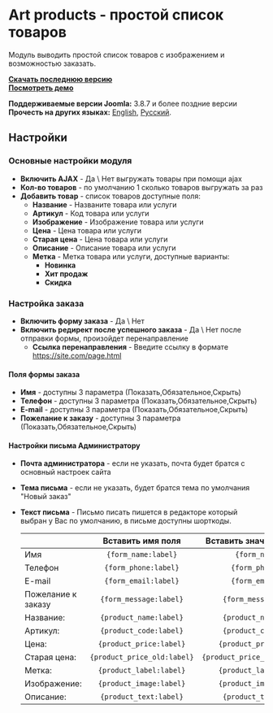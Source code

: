 # Art products - простой список товаров
Модуль выводить простой список товаров  с изображением и возможностью заказать.

**[Скачать последнюю версию](https://github.com/ArtPavluk/mod_art_products/releases/latest)**   
**[Посмотреть демо](https://demo.art-pavluk.com)**

**Поддерживаемые версии Joomla:** 3.8.7 и более поздние версии   
**Прочесть на других языках:**
[English](https://github.com/ArtPavluk/mod_art_products/blob/master/README.md), 
[Русский](https://github.com/ArtPavluk/mod_art_products/blob/master/README.ru-RU.md).


## Настройки

### Основные настройки модуля
* **Bключить AJAX** - Да \ Нет  выгружать товары при помощи ajax
* **Кол-во товаров** - по умолчанию 1 сколько товаров выгружать за раз
* **Добавить товар** - список товаров доступные поля:
	* **Название** - Названите товара или услуги
	* **Артикул** - Код товара или услуги
	* **Изображение** - Изображение товара или услуги
	* **Цена** - Цена товара или услуги
	* **Старая цена** - Цена товара или услуги
	* **Описание** - Описание товара или услуги
	* **Метка** - Метка товара или услуги, доступные варианты:
		* **Новинка**
		* **Хит продаж**
		* **Скидка**
	
		
### Настройка заказа
* **Включить форму заказа** - Да \ Нет
* **Включить редирект после успешного заказа** - Да \ Нет после отправки формы, произойдет перенаправление
	* **Ссылка перенаправления** - Введите ссылку в формате https://site.com/page.html

#### Поля формы заказа
* **Имя** - доступны 3 параметра (Показать,Обязательное,Скрыть)
* **Телефон** - доступны 3 параметра (Показать,Обязательное,Скрыть)
* **E-mail** - доступны 3 параметра (Показать,Обязательное,Скрыть)
* **Пожелание к заказу** - доступны 3 параметра (Показать,Обязательное,Скрыть)

#### Настройки письма Администратору
* **Почта администратора** - если не указать, почта будет братся с основный настроек сайта
* **Тема письма** - если не указать, будет братся тема по умолчания "Новый заказ"
* **Текст письма** - Письмо писать пишется в редакторе который выбран у Вас по умолчанию, в письме доступны шорткоды.
	
	|    |      Вставить имя поля      |  Вставить значение поля |
	|----------|:-------------:|------:|
	| Имя | `{form_name:label}` | `{form_name:value}` | 
	| Телефон | `{form_phone:label}` | `{form_phone:value}` | 
	| E-mail | `{form_email:label}` | `{form_email:value}` | 
	| Пожелание к заказу | `{form_message:label}` | `{form_message:value}` | 
	| Название: | `{product_name:label}` | `{product_name:value}` | 
	| Артикул: | `{product_code:label}` | `{product_code:value}` | 
	| Цена: | `{product_price:label}` | `{product_price:value}` | 
	| Старая цена: | `{product_price_old:label}` | `{product_price_old:value}` | 
	| Метка: | `{product_label:label}` | `{product_label:value}` | 
	| Изображение: | `{product_image:label}` | `{product_image:value}` |
	| Описание: | `{product_text:label}` | `{product_text:value}` |

